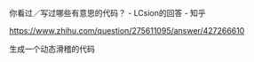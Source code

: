 你看过／写过哪些有意思的代码？ - LCsion的回答 - 知乎  

https://www.zhihu.com/question/275611095/answer/427266610  

生成一个动态滑稽的代码
